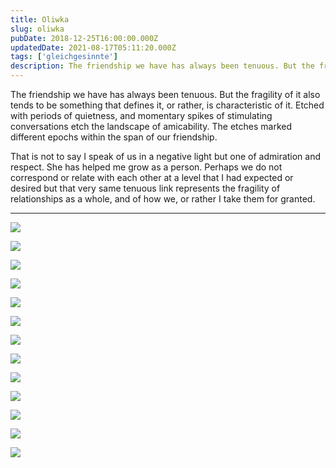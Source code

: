 ```yaml
---
title: Oliwka
slug: oliwka
pubDate: 2018-12-25T16:00:00.000Z
updatedDate: 2021-08-17T05:11:20.000Z
tags: ['gleichgesinnte']
description: The friendship we have has always been tenuous. But the fragility of it also tends to be something that defines it, or rather, is characteristic of it.
---
```


The friendship we have has always been tenuous. But the fragility of it also tends to be something that defines it, or rather, is characteristic of it. Etched with periods of quietness, and momentary spikes of stimulating conversations etch the landscape of amicability. The etches marked different epochs within the span of our friendship.

That is not to say I speak of us in a negative light but one of admiration and respect. She has helped me grow as a person. Perhaps we do not correspond or relate with each other at a level that I had expected or desired but that very same tenuous link represents the fragility of relationships as a whole, and of how we, or rather I take them for granted.

---

![](https://erfianugrah.com/content/images/2021/08/Oliwka.jpg)

![](https://erfianugrah.com/content/images/2021/08/Oliwka-1.jpg)

![](https://erfianugrah.com/content/images/2021/08/Oliwka-3.jpg)

![](https://erfianugrah.com/content/images/2021/08/Oliwka-4.jpg)

![](https://erfianugrah.com/content/images/2021/08/Oliwka-5.jpg)

![](https://erfianugrah.com/content/images/2021/08/Oliwka-6.jpg)

![](https://erfianugrah.com/content/images/2021/08/Oliwka-8-1.jpg)

![](https://erfianugrah.com/content/images/2021/08/Oliwka-7-2.jpg)

![](https://erfianugrah.com/content/images/2021/08/Oliwka-13-2.jpg)

![](https://erfianugrah.com/content/images/2021/08/Oliwka-9.jpg)

![](https://erfianugrah.com/content/images/2021/08/Oliwka-15.jpg)

![](https://erfianugrah.com/content/images/2021/08/Oliwka-10.jpg)

![](https://erfianugrah.com/content/images/2021/08/Oliwka-12.jpg)
